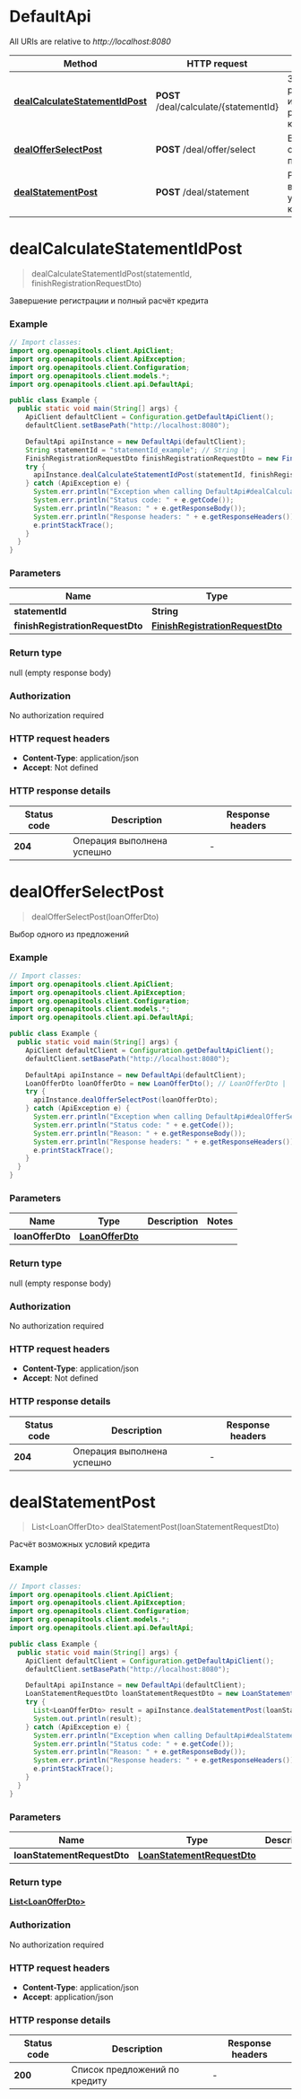 # DefaultApi

All URIs are relative to *http://localhost:8080*

| Method | HTTP request | Description |
|------------- | ------------- | -------------|
| [**dealCalculateStatementIdPost**](DefaultApi.md#dealCalculateStatementIdPost) | **POST** /deal/calculate/{statementId} | Завершение регистрации и полный расчёт кредита |
| [**dealOfferSelectPost**](DefaultApi.md#dealOfferSelectPost) | **POST** /deal/offer/select | Выбор одного из предложений |
| [**dealStatementPost**](DefaultApi.md#dealStatementPost) | **POST** /deal/statement | Расчёт возможных условий кредита |


<a name="dealCalculateStatementIdPost"></a>
# **dealCalculateStatementIdPost**
> dealCalculateStatementIdPost(statementId, finishRegistrationRequestDto)

Завершение регистрации и полный расчёт кредита

### Example
```java
// Import classes:
import org.openapitools.client.ApiClient;
import org.openapitools.client.ApiException;
import org.openapitools.client.Configuration;
import org.openapitools.client.models.*;
import org.openapitools.client.api.DefaultApi;

public class Example {
  public static void main(String[] args) {
    ApiClient defaultClient = Configuration.getDefaultApiClient();
    defaultClient.setBasePath("http://localhost:8080");

    DefaultApi apiInstance = new DefaultApi(defaultClient);
    String statementId = "statementId_example"; // String | 
    FinishRegistrationRequestDto finishRegistrationRequestDto = new FinishRegistrationRequestDto(); // FinishRegistrationRequestDto | 
    try {
      apiInstance.dealCalculateStatementIdPost(statementId, finishRegistrationRequestDto);
    } catch (ApiException e) {
      System.err.println("Exception when calling DefaultApi#dealCalculateStatementIdPost");
      System.err.println("Status code: " + e.getCode());
      System.err.println("Reason: " + e.getResponseBody());
      System.err.println("Response headers: " + e.getResponseHeaders());
      e.printStackTrace();
    }
  }
}
```

### Parameters

| Name | Type | Description  | Notes |
|------------- | ------------- | ------------- | -------------|
| **statementId** | **String**|  | |
| **finishRegistrationRequestDto** | [**FinishRegistrationRequestDto**](FinishRegistrationRequestDto.md)|  | |

### Return type

null (empty response body)

### Authorization

No authorization required

### HTTP request headers

 - **Content-Type**: application/json
 - **Accept**: Not defined

### HTTP response details
| Status code | Description | Response headers |
|-------------|-------------|------------------|
| **204** | Операция выполнена успешно |  -  |

<a name="dealOfferSelectPost"></a>
# **dealOfferSelectPost**
> dealOfferSelectPost(loanOfferDto)

Выбор одного из предложений

### Example
```java
// Import classes:
import org.openapitools.client.ApiClient;
import org.openapitools.client.ApiException;
import org.openapitools.client.Configuration;
import org.openapitools.client.models.*;
import org.openapitools.client.api.DefaultApi;

public class Example {
  public static void main(String[] args) {
    ApiClient defaultClient = Configuration.getDefaultApiClient();
    defaultClient.setBasePath("http://localhost:8080");

    DefaultApi apiInstance = new DefaultApi(defaultClient);
    LoanOfferDto loanOfferDto = new LoanOfferDto(); // LoanOfferDto | 
    try {
      apiInstance.dealOfferSelectPost(loanOfferDto);
    } catch (ApiException e) {
      System.err.println("Exception when calling DefaultApi#dealOfferSelectPost");
      System.err.println("Status code: " + e.getCode());
      System.err.println("Reason: " + e.getResponseBody());
      System.err.println("Response headers: " + e.getResponseHeaders());
      e.printStackTrace();
    }
  }
}
```

### Parameters

| Name | Type | Description  | Notes |
|------------- | ------------- | ------------- | -------------|
| **loanOfferDto** | [**LoanOfferDto**](LoanOfferDto.md)|  | |

### Return type

null (empty response body)

### Authorization

No authorization required

### HTTP request headers

 - **Content-Type**: application/json
 - **Accept**: Not defined

### HTTP response details
| Status code | Description | Response headers |
|-------------|-------------|------------------|
| **204** | Операция выполнена успешно |  -  |

<a name="dealStatementPost"></a>
# **dealStatementPost**
> List&lt;LoanOfferDto&gt; dealStatementPost(loanStatementRequestDto)

Расчёт возможных условий кредита

### Example
```java
// Import classes:
import org.openapitools.client.ApiClient;
import org.openapitools.client.ApiException;
import org.openapitools.client.Configuration;
import org.openapitools.client.models.*;
import org.openapitools.client.api.DefaultApi;

public class Example {
  public static void main(String[] args) {
    ApiClient defaultClient = Configuration.getDefaultApiClient();
    defaultClient.setBasePath("http://localhost:8080");

    DefaultApi apiInstance = new DefaultApi(defaultClient);
    LoanStatementRequestDto loanStatementRequestDto = new LoanStatementRequestDto(); // LoanStatementRequestDto | 
    try {
      List<LoanOfferDto> result = apiInstance.dealStatementPost(loanStatementRequestDto);
      System.out.println(result);
    } catch (ApiException e) {
      System.err.println("Exception when calling DefaultApi#dealStatementPost");
      System.err.println("Status code: " + e.getCode());
      System.err.println("Reason: " + e.getResponseBody());
      System.err.println("Response headers: " + e.getResponseHeaders());
      e.printStackTrace();
    }
  }
}
```

### Parameters

| Name | Type | Description  | Notes |
|------------- | ------------- | ------------- | -------------|
| **loanStatementRequestDto** | [**LoanStatementRequestDto**](LoanStatementRequestDto.md)|  | |

### Return type

[**List&lt;LoanOfferDto&gt;**](LoanOfferDto.md)

### Authorization

No authorization required

### HTTP request headers

 - **Content-Type**: application/json
 - **Accept**: application/json

### HTTP response details
| Status code | Description | Response headers |
|-------------|-------------|------------------|
| **200** | Список предложений по кредиту |  -  |

